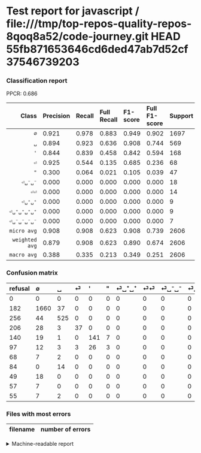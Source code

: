 # Test report for javascript / file:///tmp/top-repos-quality-repos-8qoq8a52/code-journey.git HEAD 55fb871653646cd6ded47ab7d52cf37546739203

### Classification report

PPCR: 0.686

| Class | Precision | Recall | Full Recall | F1-score | Full F1-score | Support | Full Support | PPCR |
|------:|:----------|:-------|:------------|:---------|:---------|:--------|:-------------|:-----|
| `∅` | 0.921| 0.978| 0.883| 0.949| 0.902| 1697| 1879| 0.903 |
| `␣` | 0.894| 0.923| 0.636| 0.908| 0.744| 569| 825| 0.690 |
| `'` | 0.844| 0.839| 0.458| 0.842| 0.594| 168| 308| 0.545 |
| `⏎` | 0.925| 0.544| 0.135| 0.685| 0.236| 68| 274| 0.248 |
| `"` | 0.300| 0.064| 0.021| 0.105| 0.039| 47| 144| 0.326 |
| `⏎␣⁻␣⁻` | 0.000| 0.000| 0.000| 0.000| 0.000| 18| 67| 0.269 |
| `⏎⏎` | 0.000| 0.000| 0.000| 0.000| 0.000| 14| 98| 0.143 |
| `⏎␣⁺␣⁺` | 0.000| 0.000| 0.000| 0.000| 0.000| 9| 77| 0.117 |
| `⏎␣⁺␣⁺␣⁺␣⁺` | 0.000| 0.000| 0.000| 0.000| 0.000| 9| 64| 0.141 |
| `⏎␣⁻␣⁻␣⁻␣⁻` | 0.000| 0.000| 0.000| 0.000| 0.000| 7| 64| 0.109 |
| `micro avg` | 0.908| 0.908| 0.623| 0.908| 0.739| 2606| 3800| 0.686 |
| `weighted avg` | 0.879| 0.908| 0.623| 0.890| 0.674| 2606| 3800| 0.686 |
| `macro avg` | 0.388| 0.335| 0.213| 0.349| 0.251| 2606| 3800| 0.686 |

### Confusion matrix

|refusal|  ∅| ␣| ⏎| '| "| ⏎␣⁺␣⁺| ⏎⏎| ⏎␣⁻␣⁻| ⏎␣⁻␣⁻␣⁻␣⁻| ⏎␣⁺␣⁺␣⁺␣⁺| 
|:---|:---|:---|:---|:---|:---|:---|:---|:---|:---|:---|
|0 |0 |0 |0 |0 |0 |0 |0 |0 |0 |0 |
|182 |1660 |37 |0 |0 |0 |0 |0 |0 |0 |0 |
|256 |44 |525 |0 |0 |0 |0 |0 |0 |0 |0 |
|206 |28 |3 |37 |0 |0 |0 |0 |0 |0 |0 |
|140 |19 |1 |0 |141 |7 |0 |0 |0 |0 |0 |
|97 |12 |3 |3 |26 |3 |0 |0 |0 |0 |0 |
|68 |7 |2 |0 |0 |0 |0 |0 |0 |0 |0 |
|84 |0 |14 |0 |0 |0 |0 |0 |0 |0 |0 |
|49 |18 |0 |0 |0 |0 |0 |0 |0 |0 |0 |
|57 |7 |0 |0 |0 |0 |0 |0 |0 |0 |0 |
|55 |7 |2 |0 |0 |0 |0 |0 |0 |0 |0 |

### Files with most errors

| filename | number of errors|
|:----:|:-----|

<details>
    <summary>Machine-readable report</summary>
```json
{
  "cl_report": {"\"": {"f1-score": 0.10526315789473684, "precision": 0.3, "recall": 0.06382978723404255, "support": 47}, "\u0027": {"f1-score": 0.8417910447761194, "precision": 0.844311377245509, "recall": 0.8392857142857143, "support": 168}, "macro avg": {"f1-score": 0.3489386412562062, "precision": 0.38848882395998496, "recall": 0.3348101319743864, "support": 2606}, "micro avg": {"f1-score": 0.9079048349961627, "precision": 0.9079048349961627, "recall": 0.9079048349961627, "support": 2606}, "weighted avg": {"f1-score": 0.8902424725302024, "precision": 0.8791326338166238, "recall": 0.9079048349961627, "support": 2606}, "\u2205": {"f1-score": 0.9488425264361245, "precision": 0.9211986681465039, "recall": 0.9781968179139658, "support": 1697}, "\u23ce": {"f1-score": 0.6851851851851851, "precision": 0.925, "recall": 0.5441176470588235, "support": 68}, "\u23ce\u23ce": {"f1-score": 0.0, "precision": 0.0, "recall": 0.0, "support": 14}, "\u23ce\u2423\u207a\u2423\u207a": {"f1-score": 0.0, "precision": 0.0, "recall": 0.0, "support": 9}, "\u23ce\u2423\u207a\u2423\u207a\u2423\u207a\u2423\u207a": {"f1-score": 0.0, "precision": 0.0, "recall": 0.0, "support": 9}, "\u23ce\u2423\u207b\u2423\u207b": {"f1-score": 0.0, "precision": 0.0, "recall": 0.0, "support": 18}, "\u23ce\u2423\u207b\u2423\u207b\u2423\u207b\u2423\u207b": {"f1-score": 0.0, "precision": 0.0, "recall": 0.0, "support": 7}, "\u2423": {"f1-score": 0.9083044982698962, "precision": 0.8943781942078365, "recall": 0.9226713532513181, "support": 569}},
  "cl_report_full": {"\"": {"f1-score": 0.03896103896103896, "precision": 0.3, "recall": 0.020833333333333332, "support": 144}, "\u0027": {"f1-score": 0.5936842105263158, "precision": 0.844311377245509, "recall": 0.4577922077922078, "support": 308}, "macro avg": {"f1-score": 0.25138689253084323, "precision": 0.38848882395998496, "recall": 0.21334743167346998, "support": 3800}, "micro avg": {"f1-score": 0.738682485170153, "precision": 0.9079048349961627, "recall": 0.6226315789473684, "support": 3800}, "weighted avg": {"f1-score": 0.6740142463127903, "precision": 0.7961821610158848, "recall": 0.6226315789473684, "support": 3800}, "\u2205": {"f1-score": 0.9019288236892148, "precision": 0.9211986681465039, "recall": 0.883448642895157, "support": 1879}, "\u23ce": {"f1-score": 0.2356687898089172, "precision": 0.925, "recall": 0.13503649635036497, "support": 274}, "\u23ce\u23ce": {"f1-score": 0.0, "precision": 0.0, "recall": 0.0, "support": 98}, "\u23ce\u2423\u207a\u2423\u207a": {"f1-score": 0.0, "precision": 0.0, "recall": 0.0, "support": 77}, "\u23ce\u2423\u207a\u2423\u207a\u2423\u207a\u2423\u207a": {"f1-score": 0.0, "precision": 0.0, "recall": 0.0, "support": 64}, "\u23ce\u2423\u207b\u2423\u207b": {"f1-score": 0.0, "precision": 0.0, "recall": 0.0, "support": 67}, "\u23ce\u2423\u207b\u2423\u207b\u2423\u207b\u2423\u207b": {"f1-score": 0.0, "precision": 0.0, "recall": 0.0, "support": 64}, "\u2423": {"f1-score": 0.7436260623229461, "precision": 0.8943781942078365, "recall": 0.6363636363636364, "support": 825}},
  "ppcr": 0.6857894736842105
}
```
</details>
